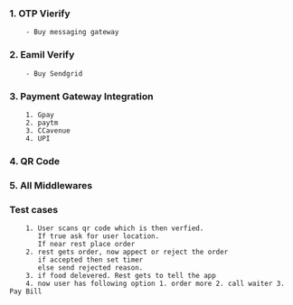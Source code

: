 ### 1. OTP Vierify
```
    - Buy messaging gateway
```
### 2. Eamil Verify
```
    - Buy Sendgrid
```
### 3. Payment Gateway Integration
```
    1. Gpay
    2. paytm
    3. CCavenue
    4. UPI
```
### 4. QR Code
### 5. All Middlewares
### Test cases


```
    1. User scans qr code which is then verfied. 
       If true ask for user location. 
       If near rest place order
    2. rest gets order, now appect or reject the order
       if accepted then set timer
       else send rejected reason.
    3. if food delevered. Rest gets to tell the app
    4. now user has following option 1. order more 2. call waiter 3. Pay Bill

```